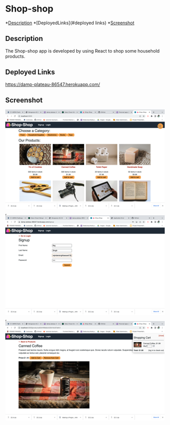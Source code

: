 # Shop-shop

*[Description](#description)
*[DeployedLinks](#deployed links)
*[Screenshot](#Screenshot)

## Description
The Shop-shop app is developed by using React to shop some household products.

## Deployed Links
https://damp-plateau-86547.herokuapp.com/
## Screenshot
![screenshot](pic1.png),
![screenshot](pic2.png),
![screenshot](pic3.png)
